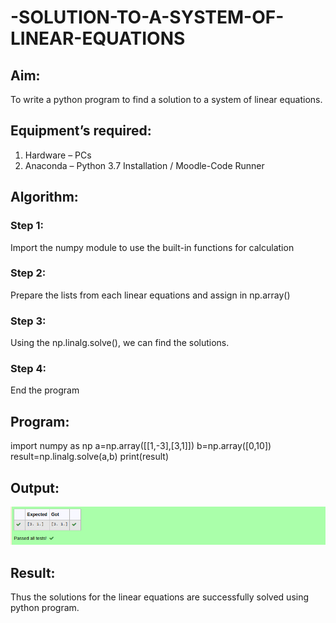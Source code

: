 # -SOLUTION-TO-A-SYSTEM-OF-LINEAR-EQUATIONS
## Aim:
To write a python program to find a solution to a system of linear equations.
## Equipment’s required:
1. 	Hardware – PCs
2. 	Anaconda – Python 3.7 Installation / Moodle-Code Runner
## Algorithm:
### Step 1: 
Import the numpy module to use the built-in functions for calculation
### Step 2: 
Prepare the lists from each linear equations and assign in np.array()
### Step 3: 
Using the np.linalg.solve(), we can find the solutions.
### Step 4: 
End the program
## Program:
import numpy as np
a=np.array([[1,-3],[3,1]])
b=np.array([0,10])
result=np.linalg.solve(a,b)
print(result)
## Output:
![solving](./solving.png)
## Result: 
Thus the solutions for the linear equations are successfully solved using python program.

